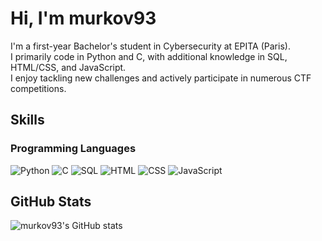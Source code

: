 # Hi, I'm murkov93

I'm a first-year Bachelor's student in Cybersecurity at EPITA (Paris).  
I primarily code in Python and C, with additional knowledge in SQL, HTML/CSS, and JavaScript.  
I enjoy tackling new challenges and actively participate in numerous CTF competitions.

## Skills

### Programming Languages
<p>
  <img src="https://img.shields.io/badge/Python-936a4f?style=for-the-badge&logo=python&logoColor=e5d8d0" alt="Python"/>
  <img src="https://img.shields.io/badge/C-936a4f?style=for-the-badge&logo=c&logoColor=e5d8d0" alt="C"/>
  <img src="https://img.shields.io/badge/SQL-936a4f?style=for-the-badge&logo=mysql&logoColor=e5d8d0" alt="SQL"/>
  <img src="https://img.shields.io/badge/HTML-936a4f?style=for-the-badge&logo=html5&logoColor=e5d8d0" alt="HTML"/>
  <img src="https://img.shields.io/badge/CSS-936a4f?style=for-the-badge&logo=css3&logoColor=e5d8d0" alt="CSS"/>
  <img src="https://img.shields.io/badge/JavaScript-936a4f?style=for-the-badge&logo=javascript&logoColor=e5d8d0" alt="JavaScript"/>
</p>

## GitHub Stats

![murkov93's GitHub stats](https://github-readme-stats.vercel.app/api?username=murkov93&show_icons=true&bg_color=936a4f&title_color=e5d8d0&text_color=e5d8d0&icon_color=e5d8d0&border_color=e5d8d0)
